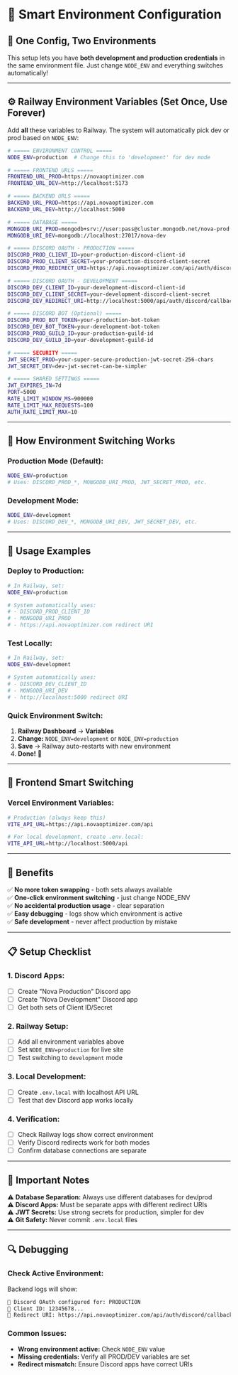 # 🧠 Smart Environment Configuration

## 🎯 **One Config, Two Environments**

This setup lets you have **both development and production credentials** in the same environment file. Just change `NODE_ENV` and everything switches automatically!

---

## ⚙️ **Railway Environment Variables (Set Once, Use Forever)**

Add **all** these variables to Railway. The system will automatically pick dev or prod based on `NODE_ENV`:

```bash
# ===== ENVIRONMENT CONTROL =====
NODE_ENV=production  # Change this to 'development' for dev mode

# ===== FRONTEND URLS =====
FRONTEND_URL_PROD=https://novaoptimizer.com
FRONTEND_URL_DEV=http://localhost:5173

# ===== BACKEND URLS =====
BACKEND_URL_PROD=https://api.novaoptimizer.com
BACKEND_URL_DEV=http://localhost:5000

# ===== DATABASE =====
MONGODB_URI_PROD=mongodb+srv://user:pass@cluster.mongodb.net/nova-prod
MONGODB_URI_DEV=mongodb://localhost:27017/nova-dev

# ===== DISCORD OAUTH - PRODUCTION =====
DISCORD_PROD_CLIENT_ID=your-production-discord-client-id
DISCORD_PROD_CLIENT_SECRET=your-production-discord-client-secret
DISCORD_PROD_REDIRECT_URI=https://api.novaoptimizer.com/api/auth/discord/callback

# ===== DISCORD OAUTH - DEVELOPMENT =====
DISCORD_DEV_CLIENT_ID=your-development-discord-client-id
DISCORD_DEV_CLIENT_SECRET=your-development-discord-client-secret
DISCORD_DEV_REDIRECT_URI=http://localhost:5000/api/auth/discord/callback

# ===== DISCORD BOT (Optional) =====
DISCORD_PROD_BOT_TOKEN=your-production-bot-token
DISCORD_DEV_BOT_TOKEN=your-development-bot-token
DISCORD_PROD_GUILD_ID=your-production-guild-id
DISCORD_DEV_GUILD_ID=your-development-guild-id

# ===== SECURITY =====
JWT_SECRET_PROD=your-super-secure-production-jwt-secret-256-chars
JWT_SECRET_DEV=dev-jwt-secret-can-be-simpler

# ===== SHARED SETTINGS =====
JWT_EXPIRES_IN=7d
PORT=5000
RATE_LIMIT_WINDOW_MS=900000
RATE_LIMIT_MAX_REQUESTS=100
AUTH_RATE_LIMIT_MAX=10
```

---

## 🔄 **How Environment Switching Works**

### **Production Mode (Default):**
```bash
NODE_ENV=production
# Uses: DISCORD_PROD_*, MONGODB_URI_PROD, JWT_SECRET_PROD, etc.
```

### **Development Mode:**
```bash
NODE_ENV=development  
# Uses: DISCORD_DEV_*, MONGODB_URI_DEV, JWT_SECRET_DEV, etc.
```

---

## 🚀 **Usage Examples**

### **Deploy to Production:**
```bash
# In Railway, set:
NODE_ENV=production

# System automatically uses:
# - DISCORD_PROD_CLIENT_ID
# - MONGODB_URI_PROD
# - https://api.novaoptimizer.com redirect URI
```

### **Test Locally:**
```bash
# In Railway, set:
NODE_ENV=development

# System automatically uses:
# - DISCORD_DEV_CLIENT_ID  
# - MONGODB_URI_DEV
# - http://localhost:5000 redirect URI
```

### **Quick Environment Switch:**
1. **Railway Dashboard** → **Variables**
2. **Change:** `NODE_ENV=development` or `NODE_ENV=production`
3. **Save** → Railway auto-restarts with new environment
4. **Done!** 🎉

---

## 🔧 **Frontend Smart Switching**

### **Vercel Environment Variables:**
```bash
# Production (always keep this)
VITE_API_URL=https://api.novaoptimizer.com/api

# For local development, create .env.local:
VITE_API_URL=http://localhost:5000/api
```

---

## 🎯 **Benefits**

✅ **No more token swapping** - both sets always available  
✅ **One-click environment switching** - just change NODE_ENV  
✅ **No accidental production usage** - clear separation  
✅ **Easy debugging** - logs show which environment is active  
✅ **Safe development** - never affect production by mistake  

---

## 📋 **Setup Checklist**

### **1. Discord Apps:**
- [ ] Create "Nova Production" Discord app
- [ ] Create "Nova Development" Discord app  
- [ ] Get both sets of Client ID/Secret

### **2. Railway Setup:**
- [ ] Add all environment variables above
- [ ] Set `NODE_ENV=production` for live site
- [ ] Test switching to `development` mode

### **3. Local Development:**
- [ ] Create `.env.local` with localhost API URL
- [ ] Test that dev Discord app works locally

### **4. Verification:**
- [ ] Check Railway logs show correct environment
- [ ] Verify Discord redirects work for both modes
- [ ] Confirm database connections are separate

---

## 🚨 **Important Notes**

⚠️ **Database Separation:** Always use different databases for dev/prod  
⚠️ **Discord Apps:** Must be separate apps with different redirect URIs  
⚠️ **JWT Secrets:** Use strong secrets for production, simpler for dev  
⚠️ **Git Safety:** Never commit `.env.local` files  

---

## 🔍 **Debugging**

### **Check Active Environment:**
Backend logs will show:
```bash
🔗 Discord OAuth configured for: PRODUCTION
📱 Client ID: 12345678...
🔗 Redirect URI: https://api.novaoptimizer.com/api/auth/discord/callback
```

### **Common Issues:**
- **Wrong environment active:** Check `NODE_ENV` value
- **Missing credentials:** Verify all PROD/DEV variables are set
- **Redirect mismatch:** Ensure Discord apps have correct URIs 